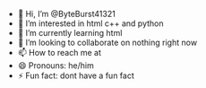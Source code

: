 - 👋 Hi, I’m @ByteBurst41321
- 👀 I’m interested in html c++ and python
- 🌱 I’m currently learning html
- 💞️ I’m looking to collaborate on nothing right now
- 📫 How to reach me at 
- 😄 Pronouns: he/him
- ⚡ Fun fact: dont have a fun fact

<!---
ByteBurst41321/ByteBurst41321 is a ✨ special ✨ repository because its `README.md` (this file) appears on your GitHub profile.
You can click the Preview link to take a look at your changes.
--->
